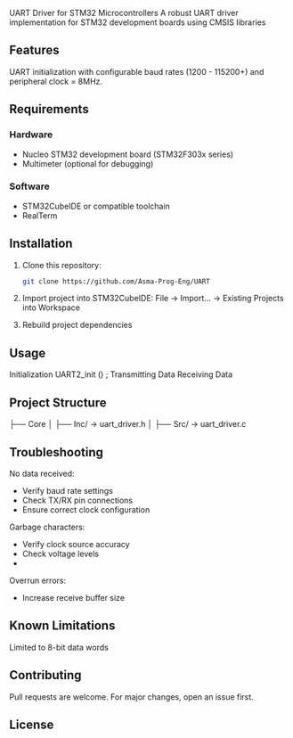 UART Driver for STM32 Microcontrollers
A robust UART driver implementation for STM32 development boards using CMSIS libraries
## Features
UART initialization with configurable baud rates (1200 - 115200+) and peripheral clock = 8MHz.
## Requirements
### Hardware
- Nucleo STM32 development board (STM32F303x series)
- Multimeter (optional for debugging)
### Software
- STM32CubeIDE or compatible toolchain
- RealTerm
## Installation
1. Clone this repository:
   ```bash
   git clone https://github.com/Asma-Prog-Eng/UART
   
2. Import project into STM32CubeIDE:
File → Import... → Existing Projects into Workspace

3. Rebuild project dependencies

## Usage
Initialization
UART2_init () ;
Transmitting Data
Receiving Data 


## Project Structure

├── Core
│   ├── Inc/         → uart_driver.h
│   ├── Src/         → uart_driver.c

## Troubleshooting

No data received:
- Verify baud rate settings
- Check TX/RX pin connections
- Ensure correct clock configuration

Garbage characters:
- Verify clock source accuracy
- Check voltage levels
- 
Overrun errors:
- Increase receive buffer size

## Known Limitations
Limited to 8-bit data words

## Contributing
Pull requests are welcome. For major changes, open an issue first.

## License
